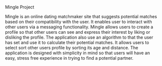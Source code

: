 Mingle Project

Mingle is an online dating matchmaker site that suggests potential matches based on their compatibility with the user. It enables user to interact with other users via a messaging functionality. Mingle allows users to create a profile so that other users can see and express their interest by liking or disliking the profile. The application also use an algorithm to that the user has set and use it to calculate their potential matches. It allows users to select sort other users profile by sorting its age and distance. The application is designed with simplicity in mind so that users will have an easy, stress free experience in trying to find a potential partner.
